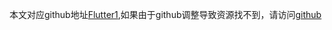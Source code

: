 本文对应github地址[Flutter1](https://github.com/DDYFlutter/LearnFlutter/blob/master/Flutter001.md),如果由于github调整导致资源找不到，请访问[github](https://github.com/DDYFlutter/LearnFlutter)